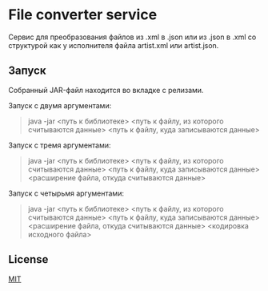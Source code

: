 # File converter service

Сервис для преобразования файлов из .xml в .json или из .json в .xml со структурой как 
у исполнителя файла artist.xml или artist.json.

## Запуск
Собранный JAR-файл находится во вкладке с релизами.


Запуск с двумя аргументами:
> java -jar <путь к библиотеке> <путь к файлу, из которого считываются данные> 
> <путь к файлу, куда записываются данные>

Запуск с тремя аргументами:
> java -jar <путь к библиотеке> <путь к файлу, из которого считываются данные>
> <путь к файлу, куда записываются данные> <расширение файла, откуда считываются данные>

Запуск с четырьмя аргументами:
> java -jar <путь к библиотеке> <путь к файлу, из которого считываются данные>
> <путь к файлу, куда записываются данные> <расширение файла, откуда считываются данные> <кодировка исходного файла>

## License
[MIT](https://choosealicense.com/licenses/mit/)
